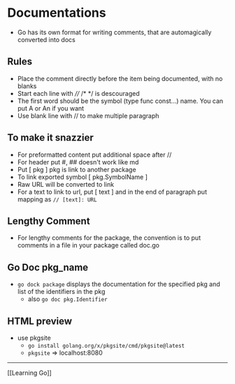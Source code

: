 # Documentations

- Go has its own format for writing comments, that are
  automagically converted into docs

## Rules

- Place the comment directly before the item being
  documented, with no blanks
- Start each line with _//_ \/\* \*\/ is descouraged
- The first word should be the symbol (type func const...)
  name. You can put A or An if you want
- Use blank line with // to make multiple paragraph

## To make it snazzier

- For preformatted content put additional space after //
- For header put #, ## doesn't work like md
- Put [ pkg ] pkg is link to another package
- To link exported symbol [ pkg.SymbolName ]
- Raw URL will be converted to link
- For a text to link to url, put [ text ] and in the end
  of paragraph put mapping as `// [text]: URL`

## Lengthy Comment

- For lengthy comments for the package, the convention is
  to put comments in a file in your package called doc.go

## Go Doc pkg_name

- `go dock package` displays the documentation for the
  specified pkg and list of the identifiers in the pkg
  - also `go doc pkg.Identifier`

## HTML preview

- use pkgsite
  - `go install golang.org/x/pkgsite/cmd/pkgsite@latest`
  - `pkgsite` => localhost:8080

---

[[Learning Go]]
